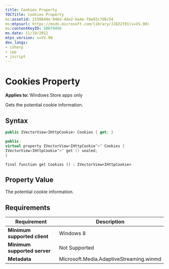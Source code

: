 ```yaml
---
title: Cookies Property
TOCTitle: Cookies Property
ms:assetid: 2150049e-946d-4de2-ba4e-f8a92c7d6c54
ms:mtpsurl: https://msdn.microsoft.com/library/JJ822701(v=VS.90)
ms:contentKeyID: 50079456
ms.date: 11/19/2012
mtps_version: v=VS.90
dev_langs:
- csharp
- cpp
- jscript
---
```


# Cookies Property

**Applies to:** Windows Store apps only

Gets the potential cookie information.

## Syntax

```csharp
public IVectorView<IHttpCookie> Cookies { get; }
```

```cpp
public:
virtual property IVectorView<IHttpCookie^>^ Cookies {
IVectorView<IHttpCookie^>^ get () sealed;
}
```

```jscript
final function get Cookies () : IVectorView<IHttpCookie>
```

## Property Value

The potential cookie information.

## Requirements

|Requirement|Description|
|--- |--- |
|**Minimum supported client**|Windows 8|
|**Minimum supported server**|Not Supported|
|**Metadata**|Microsoft.Media.AdaptiveStreaming.winmd|
